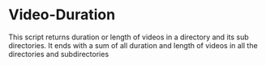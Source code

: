 # Video-Duration
This script returns duration or length of videos in a directory and its sub directories. It ends with a sum of all duration and length of videos in all the directories and subdirectories 
